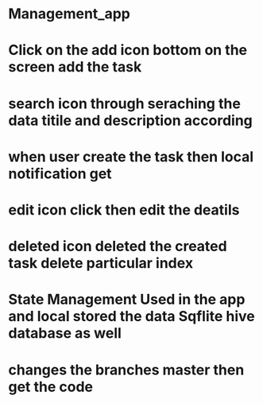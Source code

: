 # Management_app
# Click on the add icon bottom on the screen add the task 
# search icon through seraching the data titile and description according 
# when user create the task then local notification get 
# edit icon click then edit the deatils 
# deleted icon deleted the created task delete particular index 
# State Management Used in the app and local stored the data Sqflite hive database as well 
# changes the branches master then get the code 
